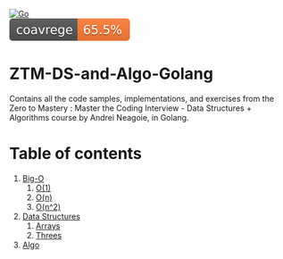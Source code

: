 [![Go](https://github.com/Prounckk/ZTM-DS-and-Algo-Golang/actions/workflows/go.yml/badge.svg?branch=main)](https://github.com/Prounckk/ZTM-DS-and-Algo-Golang/actions/workflows/go.yml)  
![Coverage](https://github.com/Prounckk/ZTM-DS-and-Algo-Golang/blob/main/badge.svg)


# ZTM-DS-and-Algo-Golang

Contains all the code samples, implementations, and exercises from the Zero to Mastery : Master the Coding Interview - Data Structures + Algorithms course by Andrei Neagoie, in Golang.


# Table of contents
1. [Big-O](https://github.com/Prounckk/ZTM-DS-and-Algo-Golang/tree/main/Big-O/)
    1. [O(1)](https://github.com/Prounckk/ZTM-DS-and-Algo-Golang/tree/main/Big-O/O-1/)
    2. [O(n)](https://github.com/Prounckk/ZTM-DS-and-Algo-Golang/tree/main/Big-O/O-n/)
    3. [O(n^2)](https://github.com/Prounckk/ZTM-DS-and-Algo-Golang/tree/main/Big-O/O-nn/)
2. [Data Structures](https://github.com/Prounckk/ZTM-DS-and-Algo-Golang/tree/main/DataStructures/)
    1. [Arrays](https://github.com/Prounckk/ZTM-DS-and-Algo-Golang/tree/main/DataStructures/Array/)
    2. [Threes](https://github.com/Prounckk/ZTM-DS-and-Algo-Golang/tree/main/DataStructures/Threes/)    
3. [Algo](#soon)    
